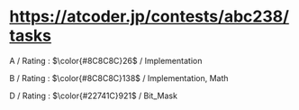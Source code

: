 # https://atcoder.jp/contests/abc238/tasks

A / Rating : $\color{#8C8C8C}26$ / Implementation

B / Rating : $\color{#8C8C8C}138$ / Implementation, Math

D / Rating : $\color{#22741C}921$ / Bit_Mask

